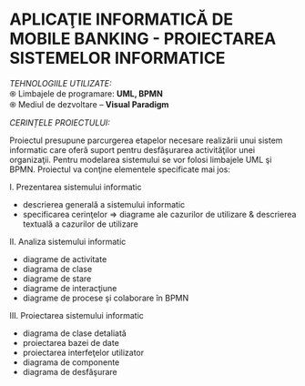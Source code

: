 # APLICAŢIE INFORMATICĂ DE MOBILE BANKING - PROIECTAREA SISTEMELOR INFORMATICE

*TEHNOLOGIILE UTILIZATE:*  <br />
֍ Limbajele de programare: **UML, BPMN** <br />
֍ Mediul de dezvoltare – **Visual Paradigm** <br />

*CERINȚELE PROIECTULUI:* <br />

Proiectul presupune parcurgerea etapelor necesare realizării unui sistem informatic care oferă suport pentru desfăşurarea activităţilor unei organizaţii. Pentru modelarea sistemului se vor folosi limbajele UML şi BPMN. Proiectul va conţine elementele specificate mai jos: <br />

I. Prezentarea sistemului informatic <br />
+ descrierea generală a sistemului informatic <br />
+ specificarea cerinţelor => diagrame ale cazurilor de utilizare & descrierea textuală a cazurilor de utilizare <br />

II. Analiza sistemului informatic <br />
+ diagrame de activitate <br />
+ diagrama de clase <br />
+ diagrame de stare <br />
+ diagrame de interacţiune <br />
+ diagrame de procese şi colaborare în BPMN <br />

III. Proiectarea sistemului informatic <br />
+ diagrama de clase detaliată <br />
+ proiectarea bazei de date <br />
+ proiectarea interfeţelor utilizator <br />
+ diagrama de componente <br />
+ diagrama de desfăşurare <br />
